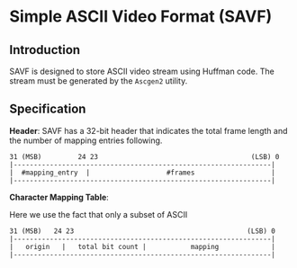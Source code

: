 # Simple ASCII Video Format (SAVF)

## Introduction

SAVF is designed to store ASCII video stream using Huffman code. The stream must be generated by the `Ascgen2` utility.



## Specification

**Header**: SAVF has a 32-bit header that indicates the total frame length and the number of mapping entries following.

```
31 (MSB)         24 23                                      (LSB) 0
|----------------------------------------------------------------|
|  #mapping_entry  |                   #frames                   |
|----------------------------------------------------------------|
```



**Character Mapping Table**:

Here we use the fact that only a subset of ASCII 

```
31 (MSB)   24 23                                           (LSB) 0
|----------------------------------------------------------------|
|   origin   |   total bit count |           mapping             |
|----------------------------------------------------------------|
```



